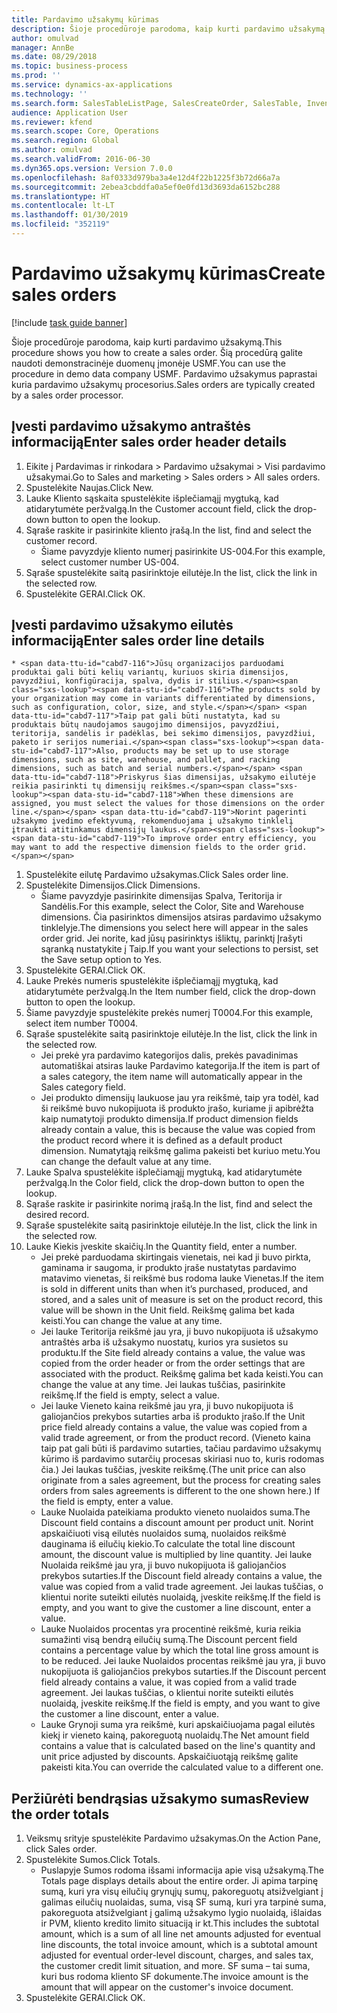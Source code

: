 ```yaml
---
title: Pardavimo užsakymų kūrimas
description: Šioje procedūroje parodoma, kaip kurti pardavimo užsakymą.
author: omulvad
manager: AnnBe
ms.date: 08/29/2018
ms.topic: business-process
ms.prod: ''
ms.service: dynamics-ax-applications
ms.technology: ''
ms.search.form: SalesTableListPage, SalesCreateOrder, SalesTable, InventDimParmFixed, InventProductDimensionLookup, SalesTotals
audience: Application User
ms.reviewer: kfend
ms.search.scope: Core, Operations
ms.search.region: Global
ms.author: omulvad
ms.search.validFrom: 2016-06-30
ms.dyn365.ops.version: Version 7.0.0
ms.openlocfilehash: 8af0333d979ba3a4e12d4f22b1225f3b72d66a7a
ms.sourcegitcommit: 2ebea3cbddfa0a5ef0e0fd13d3693da6152bc288
ms.translationtype: HT
ms.contentlocale: lt-LT
ms.lasthandoff: 01/30/2019
ms.locfileid: "352119"
---
```

# <a name="create-sales-orders"></a><span data-ttu-id="cabd7-103">Pardavimo užsakymų kūrimas</span><span class="sxs-lookup"><span data-stu-id="cabd7-103">Create sales orders</span></span>

[!include [task guide banner](../../includes/task-guide-banner.md)]

<span data-ttu-id="cabd7-104">Šioje procedūroje parodoma, kaip kurti pardavimo užsakymą.</span><span class="sxs-lookup"><span data-stu-id="cabd7-104">This procedure shows you how to create a sales order.</span></span> <span data-ttu-id="cabd7-105">Šią procedūrą galite naudoti demonstracinėje duomenų įmonėje USMF.</span><span class="sxs-lookup"><span data-stu-id="cabd7-105">You can use the procedure in demo data company USMF.</span></span> <span data-ttu-id="cabd7-106">Pardavimo užsakymus paprastai kuria pardavimo užsakymų procesorius.</span><span class="sxs-lookup"><span data-stu-id="cabd7-106">Sales orders are typically created by a sales order processor.</span></span> 




## <a name="enter-sales-order-header-details"></a><span data-ttu-id="cabd7-107">Įvesti pardavimo užsakymo antraštės informaciją</span><span class="sxs-lookup"><span data-stu-id="cabd7-107">Enter sales order header details</span></span>
1. <span data-ttu-id="cabd7-108">Eikite į Pardavimas ir rinkodara > Pardavimo užsakymai > Visi pardavimo užsakymai.</span><span class="sxs-lookup"><span data-stu-id="cabd7-108">Go to Sales and marketing > Sales orders > All sales orders.</span></span>
2. <span data-ttu-id="cabd7-109">Spustelėkite Naujas.</span><span class="sxs-lookup"><span data-stu-id="cabd7-109">Click New.</span></span>
3. <span data-ttu-id="cabd7-110">Lauke Kliento sąskaita spustelėkite išplečiamąjį mygtuką, kad atidarytumėte peržvalgą.</span><span class="sxs-lookup"><span data-stu-id="cabd7-110">In the Customer account field, click the drop-down button to open the lookup.</span></span>
4. <span data-ttu-id="cabd7-111">Sąraše raskite ir pasirinkite kliento įrašą.</span><span class="sxs-lookup"><span data-stu-id="cabd7-111">In the list, find and select the customer record.</span></span>
    * <span data-ttu-id="cabd7-112">Šiame pavyzdyje kliento numerį pasirinkite US-004.</span><span class="sxs-lookup"><span data-stu-id="cabd7-112">For this example, select customer number US-004.</span></span>  
5. <span data-ttu-id="cabd7-113">Sąraše spustelėkite saitą pasirinktoje eilutėje.</span><span class="sxs-lookup"><span data-stu-id="cabd7-113">In the list, click the link in the selected row.</span></span>
6. <span data-ttu-id="cabd7-114">Spustelėkite GERAI.</span><span class="sxs-lookup"><span data-stu-id="cabd7-114">Click OK.</span></span>

## <a name="enter-sales-order-line-details"></a><span data-ttu-id="cabd7-115">Įvesti pardavimo užsakymo eilutės informaciją</span><span class="sxs-lookup"><span data-stu-id="cabd7-115">Enter sales order line details</span></span>
    * <span data-ttu-id="cabd7-116">Jūsų organizacijos parduodami produktai gali būti kelių variantų, kuriuos skiria dimensijos, pavyzdžiui, konfigūracija, spalva, dydis ir stilius.</span><span class="sxs-lookup"><span data-stu-id="cabd7-116">The products sold by your organization may come in variants differentiated by dimensions, such as configuration, color, size, and style.</span></span> <span data-ttu-id="cabd7-117">Taip pat gali būti nustatyta, kad su produktais būtų naudojamos saugojimo dimensijos, pavyzdžiui, teritorija, sandėlis ir padėklas, bei sekimo dimensijos, pavyzdžiui, paketo ir serijos numeriai.</span><span class="sxs-lookup"><span data-stu-id="cabd7-117">Also, products may be set up to use storage dimensions, such as site, warehouse, and pallet, and racking dimensions, such as batch and serial numbers.</span></span> <span data-ttu-id="cabd7-118">Priskyrus šias dimensijas, užsakymo eilutėje reikia pasirinkti tų dimensijų reikšmes.</span><span class="sxs-lookup"><span data-stu-id="cabd7-118">When these dimensions are assigned, you must select the values for those dimensions on the order line.</span></span> <span data-ttu-id="cabd7-119">Norint pagerinti užsakymo įvedimo efektyvumą, rekomenduojama į užsakymo tinklelį įtraukti atitinkamus dimensijų laukus.</span><span class="sxs-lookup"><span data-stu-id="cabd7-119">To improve order entry efficiency, you may want to add the respective dimension fields to the order grid.</span></span>  
1. <span data-ttu-id="cabd7-120">Spustelėkite eilutę Pardavimo užsakymas.</span><span class="sxs-lookup"><span data-stu-id="cabd7-120">Click Sales order line.</span></span>
2. <span data-ttu-id="cabd7-121">Spustelėkite Dimensijos.</span><span class="sxs-lookup"><span data-stu-id="cabd7-121">Click Dimensions.</span></span>
    * <span data-ttu-id="cabd7-122">Šiame pavyzdyje pasirinkite dimensijas Spalva, Teritorija ir Sandėlis.</span><span class="sxs-lookup"><span data-stu-id="cabd7-122">For this example, select the Color, Site and Warehouse dimensions.</span></span> <span data-ttu-id="cabd7-123">Čia pasirinktos dimensijos atsiras pardavimo užsakymo tinklelyje.</span><span class="sxs-lookup"><span data-stu-id="cabd7-123">The dimensions you select here will appear in the sales order grid.</span></span> <span data-ttu-id="cabd7-124">Jei norite, kad jūsų pasirinktys išliktų, parinktį Įrašyti sąranką nustatykite į Taip.</span><span class="sxs-lookup"><span data-stu-id="cabd7-124">If you want your selections to persist, set the Save setup option to Yes.</span></span>   
3. <span data-ttu-id="cabd7-125">Spustelėkite GERAI.</span><span class="sxs-lookup"><span data-stu-id="cabd7-125">Click OK.</span></span>
4. <span data-ttu-id="cabd7-126">Lauke Prekės numeris spustelėkite išplečiamąjį mygtuką, kad atidarytumėte peržvalgą.</span><span class="sxs-lookup"><span data-stu-id="cabd7-126">In the Item number field, click the drop-down button to open the lookup.</span></span>
5. <span data-ttu-id="cabd7-127">Šiame pavyzdyje spustelėkite prekės numerį T0004.</span><span class="sxs-lookup"><span data-stu-id="cabd7-127">For this example, select item number T0004.</span></span>
6. <span data-ttu-id="cabd7-128">Sąraše spustelėkite saitą pasirinktoje eilutėje.</span><span class="sxs-lookup"><span data-stu-id="cabd7-128">In the list, click the link in the selected row.</span></span>
    * <span data-ttu-id="cabd7-129">Jei prekė yra pardavimo kategorijos dalis, prekės pavadinimas automatiškai atsiras lauke Pardavimo kategorija.</span><span class="sxs-lookup"><span data-stu-id="cabd7-129">If the item is part of a sales category, the item name will automatically appear in the Sales category field.</span></span>  
    * <span data-ttu-id="cabd7-130">Jei produkto dimensijų laukuose jau yra reikšmė, taip yra todėl, kad ši reikšmė buvo nukopijuota iš produkto įrašo, kuriame ji apibrėžta kaip numatytoji produkto dimensija.</span><span class="sxs-lookup"><span data-stu-id="cabd7-130">If product dimension fields already contain a value, this is because the value was copied from the product record where it is defined as a default product dimension.</span></span> <span data-ttu-id="cabd7-131">Numatytąją reikšmę galima pakeisti bet kuriuo metu.</span><span class="sxs-lookup"><span data-stu-id="cabd7-131">You can change the default value at any time.</span></span>   
7. <span data-ttu-id="cabd7-132">Lauke Spalva spustelėkite išplečiamąjį mygtuką, kad atidarytumėte peržvalgą.</span><span class="sxs-lookup"><span data-stu-id="cabd7-132">In the Color field, click the drop-down button to open the lookup.</span></span>
8. <span data-ttu-id="cabd7-133">Sąraše raskite ir pasirinkite norimą įrašą.</span><span class="sxs-lookup"><span data-stu-id="cabd7-133">In the list, find and select the desired record.</span></span>
9. <span data-ttu-id="cabd7-134">Sąraše spustelėkite saitą pasirinktoje eilutėje.</span><span class="sxs-lookup"><span data-stu-id="cabd7-134">In the list, click the link in the selected row.</span></span>
10. <span data-ttu-id="cabd7-135">Lauke Kiekis įveskite skaičių.</span><span class="sxs-lookup"><span data-stu-id="cabd7-135">In the Quantity field, enter a number.</span></span>
    * <span data-ttu-id="cabd7-136">Jei prekė parduodama skirtingais vienetais, nei kad ji buvo pirkta, gaminama ir saugoma, ir produkto įraše nustatytas pardavimo matavimo vienetas, ši reikšmė bus rodoma lauke Vienetas.</span><span class="sxs-lookup"><span data-stu-id="cabd7-136">If the item is sold in different units than when it’s purchased, produced, and stored, and a sales unit of measure is set on the product record, this value will be shown in the Unit field.</span></span> <span data-ttu-id="cabd7-137">Reikšmę galima bet kada keisti.</span><span class="sxs-lookup"><span data-stu-id="cabd7-137">You can change the value at any time.</span></span>   
    * <span data-ttu-id="cabd7-138">Jei lauke Teritorija reikšmė jau yra, ji buvo nukopijuota iš užsakymo antraštės arba iš užsakymo nuostatų, kurios yra susietos su produktu.</span><span class="sxs-lookup"><span data-stu-id="cabd7-138">If the Site field already contains a value, the value was copied from the order header or from the order settings that are associated with the product.</span></span> <span data-ttu-id="cabd7-139">Reikšmę galima bet kada keisti.</span><span class="sxs-lookup"><span data-stu-id="cabd7-139">You can change the value at any time.</span></span> <span data-ttu-id="cabd7-140">Jei laukas tuščias, pasirinkite reikšmę.</span><span class="sxs-lookup"><span data-stu-id="cabd7-140">If the field is empty, select a value.</span></span>   
    * <span data-ttu-id="cabd7-141">Jei lauke Vieneto kaina reikšmė jau yra, ji buvo nukopijuota iš galiojančios prekybos sutarties arba iš produkto įrašo.</span><span class="sxs-lookup"><span data-stu-id="cabd7-141">If the Unit price field already contains a value, the value was copied from a valid trade agreement, or from the product record.</span></span> <span data-ttu-id="cabd7-142">(Vieneto kaina taip pat gali būti iš pardavimo sutarties, tačiau pardavimo užsakymų kūrimo iš pardavimo sutarčių procesas skiriasi nuo to, kuris rodomas čia.) Jei laukas tuščias, įveskite reikšmę.</span><span class="sxs-lookup"><span data-stu-id="cabd7-142">(The unit price can also originate from a sales agreement, but the process for creating sales orders from sales agreements is different to the one shown here.) If the field is empty, enter a value.</span></span>   
    * <span data-ttu-id="cabd7-143">Lauke Nuolaida pateikiama produkto vieneto nuolaidos suma.</span><span class="sxs-lookup"><span data-stu-id="cabd7-143">The Discount field contains a discount amount per product unit.</span></span> <span data-ttu-id="cabd7-144">Norint apskaičiuoti visą eilutės nuolaidos sumą, nuolaidos reikšmė dauginama iš eilučių kiekio.</span><span class="sxs-lookup"><span data-stu-id="cabd7-144">To calculate the total line discount amount, the discount value is multiplied by line quantity.</span></span>    <span data-ttu-id="cabd7-145">Jei lauke Nuolaida reikšmė jau yra, ji buvo nukopijuota iš galiojančios prekybos sutarties.</span><span class="sxs-lookup"><span data-stu-id="cabd7-145">If the Discount field already contains a value, the value was copied from a valid trade agreement.</span></span> <span data-ttu-id="cabd7-146">Jei laukas tuščias, o klientui norite suteikti eilutės nuolaidą, įveskite reikšmę.</span><span class="sxs-lookup"><span data-stu-id="cabd7-146">If the field is empty, and you want to give the customer a line discount, enter a value.</span></span>  
    * <span data-ttu-id="cabd7-147">Lauke Nuolaidos procentas yra procentinė reikšmė, kuria reikia sumažinti visą bendrą eilučių sumą.</span><span class="sxs-lookup"><span data-stu-id="cabd7-147">The Discount percent field contains a percentage value by which the total line gross amount is to be reduced.</span></span>  <span data-ttu-id="cabd7-148">Jei lauke Nuolaidos procentas reikšmė jau yra, ji buvo nukopijuota iš galiojančios prekybos sutarties.</span><span class="sxs-lookup"><span data-stu-id="cabd7-148">If the Discount percent field already contains a value, it was copied from a valid trade agreement.</span></span> <span data-ttu-id="cabd7-149">Jei laukas tuščias, o klientui norite suteikti eilutės nuolaidą, įveskite reikšmę.</span><span class="sxs-lookup"><span data-stu-id="cabd7-149">If the field is empty, and you want to give the customer a line discount, enter a value.</span></span>  
    * <span data-ttu-id="cabd7-150">Lauke Grynoji suma yra reikšmė, kuri apskaičiuojama pagal eilutės kiekį ir vieneto kainą, pakoreguotą nuolaidų.</span><span class="sxs-lookup"><span data-stu-id="cabd7-150">The Net amount field contains a value that is calculated based on the line's quantity and unit price adjusted by discounts.</span></span>  <span data-ttu-id="cabd7-151">Apskaičiuotąją reikšmę galite pakeisti kita.</span><span class="sxs-lookup"><span data-stu-id="cabd7-151">You can override the calculated value to a different one.</span></span>  

## <a name="review-the-order-totals"></a><span data-ttu-id="cabd7-152">Peržiūrėti bendrąsias užsakymo sumas</span><span class="sxs-lookup"><span data-stu-id="cabd7-152">Review the order totals</span></span>
1. <span data-ttu-id="cabd7-153">Veiksmų srityje spustelėkite Pardavimo užsakymas.</span><span class="sxs-lookup"><span data-stu-id="cabd7-153">On the Action Pane, click Sales order.</span></span>
2. <span data-ttu-id="cabd7-154">Spustelėkite Sumos.</span><span class="sxs-lookup"><span data-stu-id="cabd7-154">Click Totals.</span></span>
    * <span data-ttu-id="cabd7-155">Puslapyje Sumos rodoma išsami informacija apie visą užsakymą.</span><span class="sxs-lookup"><span data-stu-id="cabd7-155">The Totals page displays details about the entire order.</span></span> <span data-ttu-id="cabd7-156">Ji apima tarpinę sumą, kuri yra visų eilučių grynųjų sumų, pakoreguotų atsižvelgiant į galimas eilučių nuolaidas, suma, visą SF sumą, kuri yra tarpinė suma, pakoreguota atsižvelgiant į galimą užsakymo lygio nuolaidą, išlaidas ir PVM, kliento kredito limito situaciją ir kt.</span><span class="sxs-lookup"><span data-stu-id="cabd7-156">This includes the subtotal amount, which is a sum of all line net amounts adjusted for eventual line discounts, the total invoice amount, which is a subtotal amount adjusted for eventual order-level discount, charges, and sales tax, the customer credit limit situation, and more.</span></span>  <span data-ttu-id="cabd7-157">SF suma – tai suma, kuri bus rodoma kliento SF dokumente.</span><span class="sxs-lookup"><span data-stu-id="cabd7-157">The invoice amount is the amount that will appear on the customer's invoice document.</span></span>  
3. <span data-ttu-id="cabd7-158">Spustelėkite GERAI.</span><span class="sxs-lookup"><span data-stu-id="cabd7-158">Click OK.</span></span>


